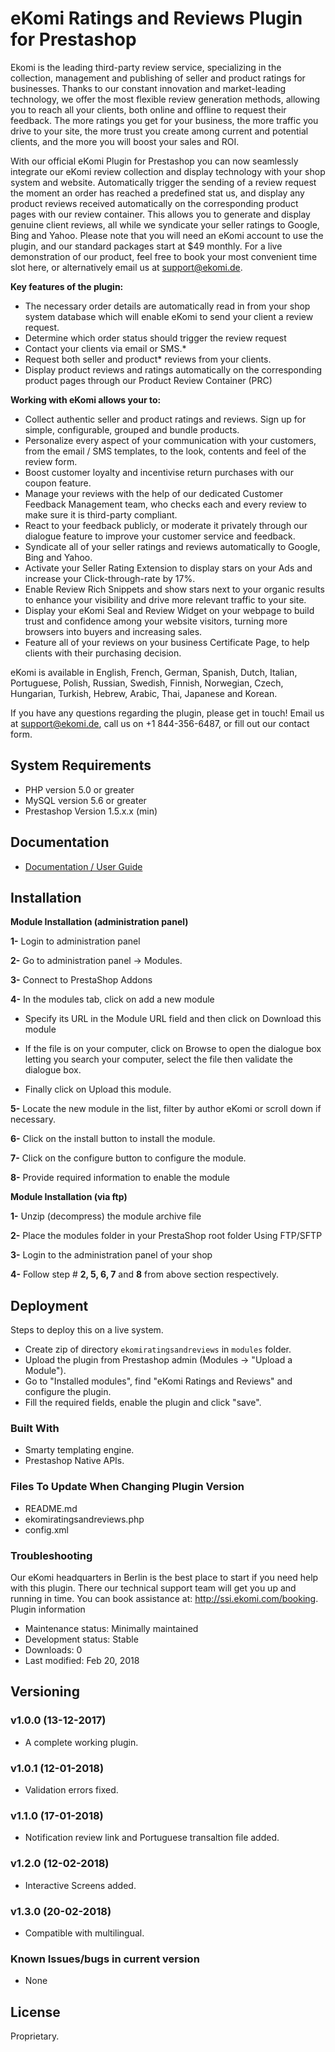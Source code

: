 # eKomi Ratings and Reviews Plugin for Prestashop 

Ekomi is the leading third-party review service, specializing in the collection, management and publishing of seller and product ratings for businesses. Thanks to our constant innovation and market-leading technology, we offer the most flexible review generation methods, allowing you to reach all your clients, both online and offline to request their feedback. The more ratings you get for your business, the more traffic you drive to your site, the more trust you create among current and potential clients, and the more you will boost your sales and ROI.

With our official eKomi Plugin for Prestashop you can now seamlessly integrate our eKomi review collection and display technology with your shop system and website. Automatically trigger the sending of a review request the moment an order has reached a predefined stat	us, and display any product reviews received automatically on the corresponding product pages with our review container. This allows you to generate and display genuine client reviews, all while we syndicate your seller ratings to Google, Bing and Yahoo.
Please note that you will need an eKomi account to use the plugin, and our standard packages start at $49 monthly. For a live demonstration of our product, feel free to book your most convenient time slot here, or alternatively email us at support@ekomi.de.

<p>
<strong>Key features of the plugin:</strong>
</p>
<ul>
<li>The necessary order details are automatically read in from your shop system database which will enable eKomi to send your client a review request.</li>
<li>Determine which order status should trigger the review request	</li>
<li>Contact your clients via email or SMS.*</li>
<li>Request both seller and product* reviews from your clients.</li>
<li>Display product reviews and ratings automatically on the corresponding product pages through our Product Review Container (PRC)</li>

</ul>

<strong>Working with eKomi allows your to:</strong>
- Collect authentic seller and product ratings and reviews.	
Sign up for simple, configurable, grouped and bundle products.
- Personalize every aspect of your communication with your customers, from the email / SMS templates, to the look, contents and feel of the review form. 
- Boost customer loyalty and incentivise return purchases with our coupon feature.
- Manage your reviews with the help of our dedicated Customer Feedback Management team, who checks each and every review to make sure it is third-party compliant.	
- React to your feedback publicly, or moderate it privately through our dialogue feature to improve your customer service and feedback.
- Syndicate all of your seller ratings and reviews automatically to Google, Bing and Yahoo. 	
- Activate your Seller Rating Extension to display stars on your Ads and increase your Click-through-rate by 17%.	
- Enable Review Rich Snippets and show stars next to your organic results to enhance your visibility and drive more relevant traffic to your site.	
- Display your eKomi Seal and Review Widget on your webpage to build trust and confidence among your website visitors, turning more browsers into 	buyers and increasing sales.	
- Feature all of your reviews on your business Certificate Page, to help clients with their purchasing decision.

eKomi is available in English, French, German, Spanish, Dutch, Italian, Portuguese, Polish, Russian, Swedish, Finnish, Norwegian, Czech, Hungarian, Turkish, Hebrew, Arabic, Thai, Japanese and Korean.

If you have any questions regarding the plugin, please get in touch! Email us at support@ekomi.de, call us on +1 844-356-6487, or fill out our contact form.

## System Requirements
- PHP version 5.0 or greater
- MySQL version 5.6 or greater
- Prestashop Version 1.5.x.x (min)


## Documentation

-  [Documentation / User Guide](https://ekomi01.atlassian.net/wiki/spaces/PD/pages/103743561/Documentation+-+eKomi+Feedback+Plugin+-+Prestashop")
 
## Installation
                   
__Module Installation (administration panel)__

**1-** Login to administration panel
 
**2-** Go to administration panel → Modules.
 
**3-** Connect to PrestaShop Addons
 
**4-** In the modules tab, click on add a new module

- Specify its URL in the Module URL field and then click on Download this module
 
- If the file is on your computer, click on Browse to open the dialogue box letting you search your computer, select the file then validate the dialogue box.
 
- Finally click on Upload this module.
 
**5-** Locate the new module in the list, filter by author eKomi or scroll down if necessary.
 
**6-** Click on the install button to install the module.
 
**7-** Click on the configure button to configure the module.

**8-** Provide required information to enable the module
 
__Module Installation (via ftp)__
 
**1-** Unzip (decompress) the module archive file

**2-** Place the modules folder in your PrestaShop root folder Using FTP/SFTP
 
**3-** Login to the administration panel of your shop
 
**4-** Follow step # **2, 5, 6, 7** and **8** from above section respectively.
 
 ## Deployment

Steps to deploy this on a live system.
* Create zip of directory `ekomiratingsandreviews` in `modules` folder.
* Upload the plugin from Prestashop admin (Modules -> "Upload a Module").
* Go to "Installed modules", find "eKomi Ratings and Reviews" and configure the plugin.
* Fill the required fields, enable the plugin and click "save".

### Built With

* Smarty templating engine.
* Prestashop Native APIs.

### Files To Update When Changing Plugin Version

- README.md
- ekomiratingsandreviews.php
- config.xml
 
### Troubleshooting

Our eKomi headquarters in Berlin is the best place to start if you need help with this plugin. There our technical support team will get you up and running in time. You can book assistance at: http://ssi.ekomi.com/booking.
Plugin information
- Maintenance status: Minimally maintained
- Development status: Stable
- Downloads: 0
- Last modified: Feb 20, 2018
 
 
## Versioning

### v1.0.0 (13-12-2017)

- A complete working plugin.

### v1.0.1 (12-01-2018)

- Validation errors fixed.

### v1.1.0 (17-01-2018)

- Notification review link and Portuguese transaltion file added.

### v1.2.0 (12-02-2018)

- Interactive Screens added.

### v1.3.0 (20-02-2018)

- Compatible with multilingual. 

### Known Issues/bugs in current version

- None

## License

Proprietary.
